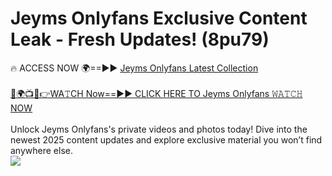 # Jeyms Onlyfans Exclusive Content Leak - Fresh Updates! (8pu79)

🔥 ACCESS NOW 🌍==►► <a href="https://tinyurl.com/kvy9nzfs" rel="nofollow">Jeyms Onlyfans Latest Collection</a>
<br><br>
[🔴🌍📺📱👉WA𝚃CH Now==►► CLICK HERE TO Jeyms Onlyfans 𝚆𝙰𝚃𝙲𝙷 NOW](https://tinyurl.com/kvy9nzfs)
<br><br>
Unlock Jeyms Onlyfans's private videos and photos today! Dive into the newest 2025 content updates and explore exclusive material you won’t find anywhere else.
<br>
<a href="https://tinyurl.com/kvy9nzfs" rel="nofollow" data-target="animated-image.originalLink"><img src="https://camo.githubusercontent.com/8a4f000d20f83aca3bf7ec5f350d767afa0574a8a352519fd8cfa583a6f93a33/68747470733a2f2f692e696d6775722e636f6d2f644a486b345a712e676966" data-canonical-src="https://i.imgur.com/dJHk4Zq.gif" style="max-width: 100%; display: inline-block;" data-target="animated-image.originalImage"></a>
<br>
